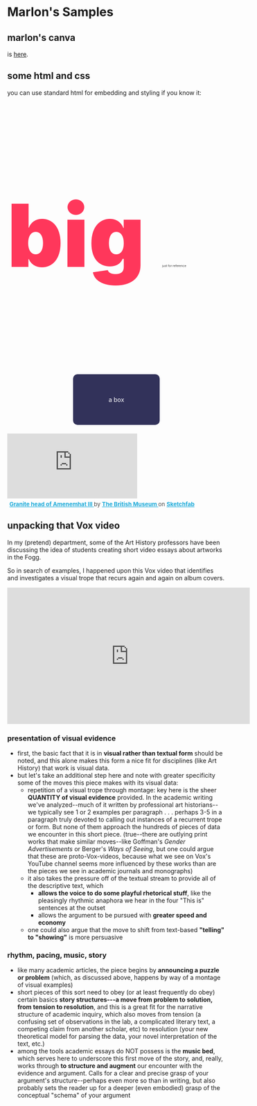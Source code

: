 # Marlon's Samples

## marlon's canva

is [here](https://www.canva.com/design/DAFJrpTzoiQ/QddwqTLFFBS9UE6RWekR_g/view?website#2).
 
## some html and css
 
you can use standard html for embedding and styling if you know it:

<p style="font-weight: 900; font-size: 200px; color: rgba(255, 5, 50, .8)">
big <span style="font-size: 7px; font-weight: 300; color: black"> just for reference</span>
</p>

<div style="color: white; background-color: rgba(0, 0, 50, .8); width: 200px; margin: auto; text-align: center; padding-top: 50px; padding-bottom: 50px; border-radius: 10px; margin-bottom: 20px" >
    a box
</div>

<div class="sketchfab-embed-wrapper"> <iframe title="Granite head of Amenemhat III" frameborder="0" allowfullscreen mozallowfullscreen="true" webkitallowfullscreen="true" allow="autoplay; fullscreen; xr-spatial-tracking" xr-spatial-tracking execution-while-out-of-viewport execution-while-not-rendered web-share src="https://sketchfab.com/models/64d0b7662b59417986e9d693624de97a/embed"> </iframe> <p style="font-size: 13px; font-weight: normal; margin: 5px; color: #4A4A4A;"> <a href="https://sketchfab.com/3d-models/granite-head-of-amenemhat-iii-64d0b7662b59417986e9d693624de97a?utm_medium=embed&utm_campaign=share-popup&utm_content=64d0b7662b59417986e9d693624de97a" target="_blank" style="font-weight: bold; color: #1CAAD9;"> Granite head of Amenemhat III </a> by <a href="https://sketchfab.com/britishmuseum?utm_medium=embed&utm_campaign=share-popup&utm_content=64d0b7662b59417986e9d693624de97a" target="_blank" style="font-weight: bold; color: #1CAAD9;"> The British Museum </a> on <a href="https://sketchfab.com?utm_medium=embed&utm_campaign=share-popup&utm_content=64d0b7662b59417986e9d693624de97a" target="_blank" style="font-weight: bold; color: #1CAAD9;">Sketchfab</a></p></div>


## unpacking that Vox video

In my (pretend) department, some of the Art History professors have been discussing the idea of students creating short video essays about artworks in the Fogg.

So in search of examples, I happened upon this Vox video that identifies and investigates a visual trope that recurs again and again on album covers.

<iframe width="560" height="315" src="https://www.youtube.com/embed/_V10kWLh71U" title="YouTube video player" frameborder="0" allow="accelerometer; autoplay; clipboard-write; encrypted-media; gyroscope; picture-in-picture" allowfullscreen></iframe>






### presentation of visual evidence 

- first, the basic fact that it is in **visual rather than textual form** should be noted, and this alone makes this form a nice fit for disciplines (like Art History) that work is visual data.
- but let's take an additional step here and note with greater specificity some of the moves this piece makes with its visual data:
    - repetition of a visual trope through montage: key here is the sheer **QUANTITY of visual evidence** provided. In the academic writing we've analyzed--much of it written by professional art historians--we typically see 1 or 2 examples per paragraph . . . perhaps 3-5 in a paragraph truly devoted to calling out instances of a recurrent trope or form. But none of them approach the hundreds of pieces of data we encounter in this short piece. (true--there are outlying print works that make similar moves--like Goffman's _Gender Advertisements_ or Berger's _Ways of Seeing_, but one could argue that these are proto-Vox-videos, because what we see on Vox's YouTube channel seems more influenced by these works than are the pieces we see in academic journals and monographs)
    - it also takes the pressure off of the textual stream to provide all of the descriptive text, which
        - **allows the voice to do some playful rhetorical stuff**, like the pleasingly rhythmic anaphora we hear in the four "This is" sentences at the outset
        - allows the argument to be pursued with **greater speed and economy**
    - one could also argue that the move to shift from text-based **"telling" to "showing"** is more persuasive


### rhythm, pacing, music, story

- like many academic articles, the piece begins by **announcing a puzzle or problem** (which, as discussed above, happens by way of a montage of visual examples)
- short pieces of this sort need to obey (or at least frequently do obey) certain basics **story structures---a move from problem to solution, from tension to resolution**, and this is a great fit for the narrative structure of academic inquiry, which also moves from tension (a confusing set of observations in the lab, a complicated literary text, a competing claim from another scholar, etc) to resolution (your new theoretical model for parsing the data, your novel interpretation of the text, etc.)
- among the tools academic essays do NOT possess is the **music bed**, which serves here to underscore this first move of the story, and, really, works through **to structure and augment** our encounter with the evidence and argument. Calls for a clear and precise grasp of your argument's structure--perhaps even more so than in writing, but also probably sets the reader up for a deeper (even embodied) grasp of the conceptual "schema" of your argument
